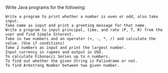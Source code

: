 Write Java programs for the following:

    Write a program to print whether a number is even or odd, also take input.
    Take name as input and print a greeting message for that name.
    Write a program to input principal, time, and rate (P, T, R) from the user and find Simple Interest.
    Take in two numbers and an operator (+, -, *, /) and calculate the value. (Use if conditions)
    Take 2 numbers as input and print the largest number.
    Input currency in rupees and output in USD.
    To calculate Fibonacci Series up to n numbers.
    To find out whether the given String is Palindrome or not.
    To find Armstrong Number between two given number.

